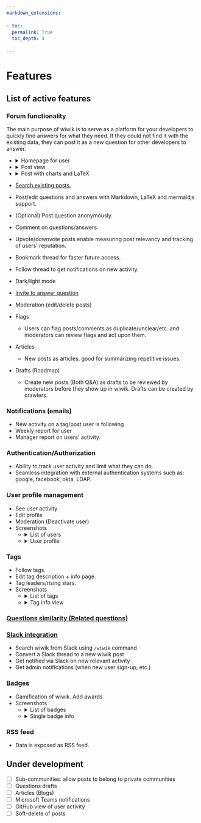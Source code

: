 ```yaml
---
markdown_extensions:

- toc:
  permalink: True
  toc_depth: 4

---
```


# Features

## List of active features

### Forum functionality

The main purpose of wiwik is to serve as a platform for your developers to
quickly find answers for what they need. If they could not find it with the
existing data, they can post it as a new question for other developers to
answer.

- <details>
    <summary>Homepage for user</summary>
    <img src="/media/wiwik-home-short.jpg"></img>
  </details>
- <details>
    <summary>Post view</summary>
    <img src="/media/wiwik-thread.jpg"></img>
  </details>
- <details>
    <summary>Post with charts and LaTeX</summary>
    <img src="/media/wiwik-post-mermaidjs.jpg"></img>
  </details>

- [Search existing posts.](./search.md)
- Post/edit questions and answers with Markdown, LaTeX and mermaidjs
  support.
- (Optional) Post question anonymously.
- Comment on questions/answers.
- Upvote/downvote posts enable measuring post relevancy and tracking of
  users' reputation.
- Bookmark thread for faster future access.
- Follow thread to get notifications on new activity.
- Dark/light mode
- [Invite to answer question](./invitation.md)
- Moderation (edit/delete posts)
- Flags
    - Users can flag posts/comments as duplicate/unclear/etc. and moderators can
      review flags and act upon them.
- Articles
    - New posts as articles, good for summarizing repetitive issues.
- Drafts (Roadmap)
    - Create new posts (Both Q&A) as drafts to be reviewed by moderators
      before they show up in wiwik. Drafts can be created by crawlers.

### Notifications (emails)

- New activity on a tag/post user is following
- Weekly report for user
- Manager report on users' activity.

### Authentication/Authorization

* Ability to track user activity and limit what they can do.
* Seamless integration with external authentication systems such as:
  google, facebook, okta, LDAP.

### User profile management

- See user activity
- Edit profile
- Moderation (Deactivate user)
- Screenshots
    - <details>
          <summary>List of users</summary>
          <img src="/media/wiwik-users.jpg"></img>
      </details>
    - <details>
          <summary>User profile</summary>
          <img src="/media/wiwik-profile.jpg"></img>
      </details>

### Tags

* Follow tags.
* Edit tag description + info page.
* Tag leaders/rising stars.
* Screenshots
    - <details>
        <summary>List of tags</summary>
        <img src="/media/wiwik-tags.jpg"></img>
      </details>
    - <details>
        <summary>Tag info view</summary>
        <img src="/media/wiwik-tag-info.jpg"></img>
      </details>

### [Questions similarity (Related questions)](./similarity.md)

### [Slack integration](./slack.md)

- Search wiwik from Slack using `/wiwik` command
- Convert a Slack thread to a new wiwik post
- Get notified via Slack on new relevant activity
- Get admin notifications (when new user sign-up, etc.)

### [Badges](./badges.md)

- Gamification of wiwik. Add awards
- Screenshots
    - <details>
          <summary>List of badges</summary>
          <img src="/media/wiwik-badges.jpg"></img>
      </details>
    - <details>
          <summary>Single badge info</summary>
          <img src="/media/wiwik-badge-single.jpg"></img>
      </details>

### RSS feed

- Data is exposed as RSS feed.

## Under development

- [ ] Sub-communities: allow posts to belong to private communities
- [ ] Questions drafts
- [ ] Articles (Blogs)
- [ ] Microsoft Teams notifications
- [ ] GitHub view of user activity
- [ ] Soft-delete of posts